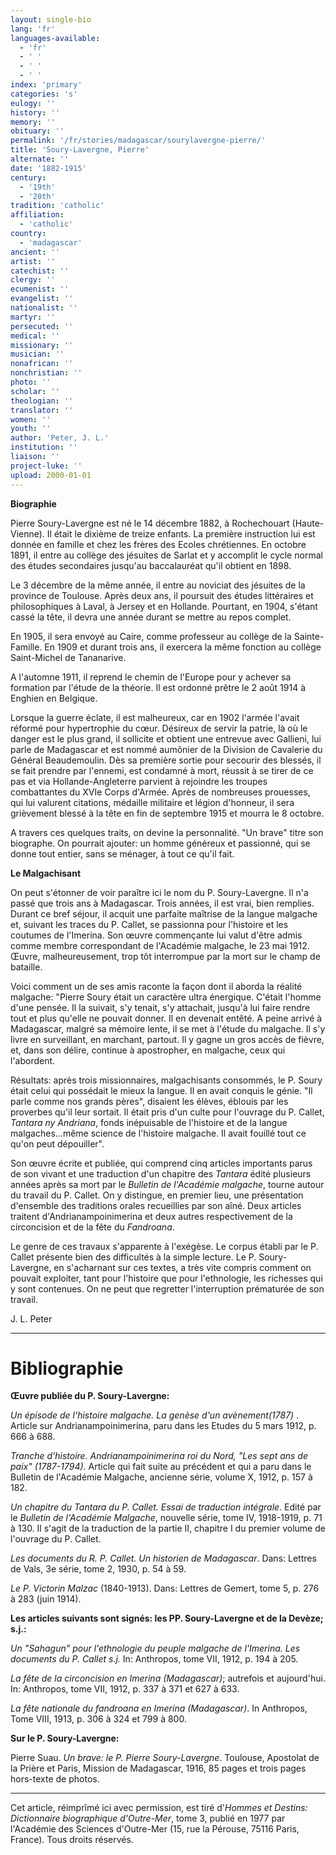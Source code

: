```yaml
---
layout: single-bio
lang: 'fr'
languages-available:
  - 'fr'
  - ' '
  - ' '
  - ' '
index: 'primary'
categories: 's'
eulogy: ''
history: ''
memory: ''
obituary: ''
permalink: '/fr/stories/madagascar/sourylavergne-pierre/'
title: 'Soury-Lavergne, Pierre'
alternate: ''
date: '1882-1915'
century:
  - '19th'
  - '20th'
tradition: 'catholic'
affiliation:
  - 'catholic'
country:
  - 'madagascar'
ancient: ''
artist: ''
catechist: ''
clergy: ''
ecumenist: ''
evangelist: ''
nationalist: ''
martyr: ''
persecuted: ''
medical: ''
missionary: ''
musician: ''
nonafrican: ''
nonchristian: ''
photo: ''
scholar: ''
theologian: ''
translator: ''
women: ''
youth: ''
author: 'Peter, J. L.'
institution: ''
liaison: ''
project-luke: ''
upload: 2000-01-01
---
```



**Biographie**

Pierre Soury-Lavergne est né le 14 décembre 1882, à Rochechouart (Haute-Vienne). Il était le dixième de treize enfants. La première instruction lui est donnée en famille et chez les frères des Ecoles chrétiennes. En octobre 1891, il entre au collège des jésuites de Sarlat et y accomplit le cycle normal des études secondaires jusqu'au baccalauréat qu'il obtient en 1898.

Le 3 décembre de la même année, il entre au noviciat des jésuites de la province de Toulouse. Après deux ans, il poursuit des études littéraires et philosophiques à Laval, à Jersey et en Hollande. Pourtant, en 1904, s'étant cassé la tête, il devra une année durant se mettre au repos complet.

En 1905, il sera envoyé au Caire, comme professeur au collège de la Sainte-Famille. En 1909 et durant trois ans, il exercera la même fonction au collège Saint-Michel de Tananarive.

A l'automne 1911, il reprend le chemin de l'Europe pour y achever sa formation par l'étude de la théorie. Il est ordonné prêtre le 2 août 1914 à Enghien en Belgique.

Lorsque la guerre éclate, il est malheureux, car en 1902 l'armée l'avait réformé pour hypertrophie du cœur. Désireux de servir la patrie, là où le danger est le plus grand, il sollicite et obtient une entrevue avec Gallieni, lui parle de Madagascar et est nommé aumônier de la Division de Cavalerie du Général Beaudemoulin. Dès sa première sortie pour secourir des blessés, il se fait prendre par l'ennemi, est condamné à mort, réussit à se tirer de ce pas et via Hollande-Angleterre parvient à rejoindre les troupes combattantes du XVIe Corps d'Armée. Après de nombreuses prouesses, qui lui valurent citations, médaille militaire et légion d'honneur, il sera grièvement blessé à la tête en fin de septembre 1915 et mourra le 8 octobre.

A travers ces quelques traits, on devine la personnalité. "Un brave" titre son biographe. On pourrait ajouter: un homme généreux et passionné, qui se donne tout entier, sans se ménager, à tout ce qu'il fait.

**Le Malgachisant**

On peut s'étonner de voir paraître ici le nom du P. Soury-Lavergne. Il n'a passé que trois ans à Madagascar. Trois années, il est vrai, bien remplies. Durant ce bref séjour, il acquit une parfaite maîtrise de la langue malgache et, suivant les traces du P. Callet, se passionna pour l'histoire et les coutumes de l'Imerina. Son œuvre commençante lui valut d'être admis comme membre correspondant de l'Académie malgache, le 23 mai 1912. Œuvre, malheureusement, trop tôt interrompue par la mort sur le champ de bataille.

Voici comment un de ses amis raconte la façon dont il aborda la réalité malgache: "Pierre Soury était un caractère ultra énergique. C'était l'homme d'une pensée. Il la suivait, s'y tenait, s'y attachait, jusqu'à lui faire rendre tout et plus qu'elle ne pouvait donner. Il en devenait entêté. A peine arrivé à Madagascar, malgré sa mémoire lente, il se met à l'étude du malgache. Il s'y livre en surveillant, en marchant, partout. Il y gagne un gros accès de fièvre, et, dans son délire, continue à apostropher, en malgache, ceux qui l'abordent.

Résultats: après trois missionnaires, malgachisants consommés, le P. Soury était celui qui possédait le mieux la langue. Il en avait conquis le génie. "Il parle comme nos grands pères", disaient les élèves, éblouis par les proverbes qu'il leur sortait. Il était pris d'un culte pour l'ouvrage du P. Callet, *Tantara ny Andriana*, fonds inépuisable de l'histoire et de la langue malgaches...même science de l'histoire malgache. Il avait fouillé tout ce qu'on peut dépouiller".

Son œuvre écrite et publiée, qui comprend cinq articles importants parus de son vivant et une traduction d'un chapitre des *Tantara* édité plusieurs années après sa mort par le *Bulletin de l'Académie malgache*, tourne autour du travail du P. Callet. On y distingue, en premier lieu, une présentation d'ensemble des traditions orales recueillies par son aîné. Deux articles traitent d'Andrianampoinimerina et deux autres respectivement de la circoncision et de la fête du *Fandroana*.

Le genre de ces travaux s'apparente à l'exégèse. Le corpus établi par le P. Callet présente bien des difficultés à la simple lecture. Le P. Soury-Lavergne, en s'acharnant sur ces textes, a très vite compris comment on pouvait exploiter, tant pour l'histoire que pour l'ethnologie, les richesses qui y sont contenues. On ne peut que regretter l'interruption prématurée de son travail.

J. L. Peter

---

# Bibliographie

**Œuvre publiée du P. Soury-Lavergne:**

*Un épisode de l'histoire malgache. La genèse d'un avènement(1787)* . Article sur Andrianampoinimerina, paru dans les Etudes du 5 mars 1912, p. 666 à 688.

*Tranche d'histoire. Andrianampoinimerina roi du Nord, "Les sept ans de paix" (1787-1794)*. Article qui fait suite au précédent et qui a paru dans le Bulletin de l'Académie Malgache, ancienne série, volume X, 1912, p. 157 à 182.

*Un chapitre du Tantara du P. Callet. Essai de traduction intégrale*. Edité par le *Bulletin de l'Académie Malgache*, nouvelle série, tome IV, 1918-1919, p. 71 à 130. Il s'agit de la traduction de la partie II, chapitre I du premier volume de l'ouvrage du P. Callet.

*Les documents du R. P. Callet. Un historien de Madagascar*. Dans: Lettres de Vals, 3e série, tome 2, 1930, p. 54 à 59.

*Le P. Victorin Malzac* (1840-1913). Dans: Lettres de Gemert, tome 5, p. 276 à 283 (juin 1914).

**Les articles suivants sont signés: les PP. Soury-Lavergne et de la Devèze; s.j.:**

*Un "Sahagun" pour l'ethnologie du peuple malgache de l'Imerina. Les documents du P. Callet s.j.* In: Anthropos, tome VII, 1912, p. 194 à 205.

*La fête de la circoncision en Imerina (Madagascar)*; autrefois et aujourd'hui. In: Anthropos, tome VII, 1912, p. 337 à 371 et 627 à 633.

*La fête nationale du fandroana en Imerina (Madagascar)*. In Anthropos,  Tome VIII, 1913, p. 306 à 324 et 799 à 800.

**Sur le P. Soury-Lavergne:**

Pierre Suau. *Un brave: le P. Pierre Soury-Lavergne*. Toulouse, Apostolat de la Prière et Paris, Mission de Madagascar, 1916, 85 pages et trois pages hors-texte de photos.

---

Cet article, réimprîmé ici avec permission, est tiré d'*Hommes et Destins: Dictionnaire biographique d'Outre-Mer*, tome 3, publié en 1977 par l'Académie des Sciences d'Outre-Mer (15, rue la Pérouse, 75116 Paris, France). Tous droits réservés.